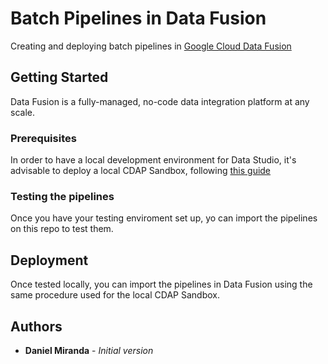 # Batch Pipelines in Data Fusion

Creating and deploying batch pipelines in [Google Cloud Data Fusion](https://cloud.google.com/data-fusion)

## Getting Started

Data Fusion is a fully-managed, no-code data integration platform at any scale.

### Prerequisites

In order to have a local development environment for Data Studio, it's advisable to deploy a local CDAP Sandbox, following [this guide](https://medium.com/cdapio/develop-locally-deploy-globally-9124727878cd)

### Testing the pipelines

Once you have your testing enviroment set up, yo can import the pipelines on this repo to test them.

## Deployment

Once tested locally, you can import the pipelines in Data Fusion using the same procedure used for the local CDAP Sandbox.

## Authors

* **Daniel Miranda** - *Initial version*



